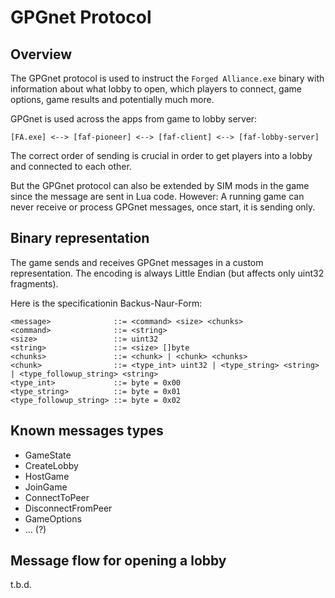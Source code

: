 # GPGnet Protocol

## Overview
The GPGnet protocol is used to instruct the `Forged Alliance.exe` binary with information about what lobby to open, which players to connect, game options, game results and potentially much more.

GPGnet is used across the apps from game to lobby server:
```
[FA.exe] <--> [faf-pioneer] <--> [faf-client] <--> [faf-lobby-server]
```

The correct order of sending is crucial in order to get players into a lobby and connected to each other.

But the GPGnet protocol can also be extended by SIM mods in the game since the message are sent in Lua code. However: A running game can never receive or process GPGnet messages, once start, it is sending only.

## Binary representation

The game sends and receives GPGnet messages in a custom representation. The encoding is always Little Endian (but affects only uint32 fragments).

Here is the specificationin Backus-Naur-Form:
```
<message>              ::= <command> <size> <chunks>
<command>              ::= <string>
<size>                 ::= uint32
<string>               ::= <size> []byte
<chunks>               ::= <chunk> | <chunk> <chunks>
<chunk>                ::= <type_int> uint32 | <type_string> <string> | <type_followup_string> <string>
<type_int>             ::= byte = 0x00
<type_string>          ::= byte = 0x01
<type_followup_string> ::= byte = 0x02
```

## Known messages types
* GameState
* CreateLobby
* HostGame
* JoinGame
* ConnectToPeer
* DisconnectFromPeer
* GameOptions
* ... (?)

## Message flow for opening a lobby

t.b.d.